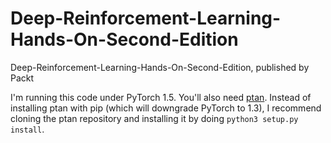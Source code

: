 # Deep-Reinforcement-Learning-Hands-On-Second-Edition
Deep-Reinforcement-Learning-Hands-On-Second-Edition, published by Packt

I'm running this code under PyTorch 1.5.  You'll also need [ptan](https://github.com/Shmuma/ptan).  Instead
of installing ptan with pip (which will downgrade PyTorch to 1.3), I recommend cloning the ptan repository
and installing it by doing ```python3 setup.py install```.


